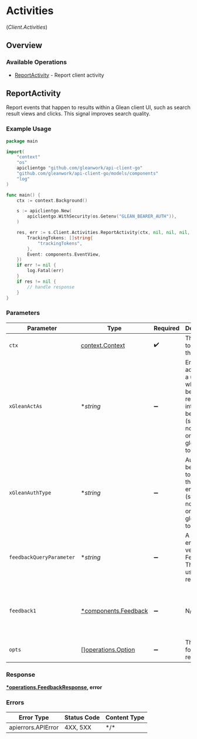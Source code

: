# Activities
(*Client.Activities*)

## Overview

### Available Operations

* [ReportActivity](#reportactivity) - Report client activity

## ReportActivity

Report events that happen to results within a Glean client UI, such as search result views and clicks.  This signal improves search quality.

### Example Usage

```go
package main

import(
	"context"
	"os"
	apiclientgo "github.com/gleanwork/api-client-go"
	"github.com/gleanwork/api-client-go/models/components"
	"log"
)

func main() {
    ctx := context.Background()

    s := apiclientgo.New(
        apiclientgo.WithSecurity(os.Getenv("GLEAN_BEARER_AUTH")),
    )

    res, err := s.Client.Activities.ReportActivity(ctx, nil, nil, nil, &components.Feedback{
        TrackingTokens: []string{
            "trackingTokens",
        },
        Event: components.EventView,
    })
    if err != nil {
        log.Fatal(err)
    }
    if res != nil {
        // handle response
    }
}
```

### Parameters

| Parameter                                                                                                                | Type                                                                                                                     | Required                                                                                                                 | Description                                                                                                              | Example                                                                                                                  |
| ------------------------------------------------------------------------------------------------------------------------ | ------------------------------------------------------------------------------------------------------------------------ | ------------------------------------------------------------------------------------------------------------------------ | ------------------------------------------------------------------------------------------------------------------------ | ------------------------------------------------------------------------------------------------------------------------ |
| `ctx`                                                                                                                    | [context.Context](https://pkg.go.dev/context#Context)                                                                    | :heavy_check_mark:                                                                                                       | The context to use for the request.                                                                                      |                                                                                                                          |
| `xGleanActAs`                                                                                                            | **string*                                                                                                                | :heavy_minus_sign:                                                                                                       | Email address of a user on whose behalf the request is intended to be made (should be non-empty only for global tokens). |                                                                                                                          |
| `xGleanAuthType`                                                                                                         | **string*                                                                                                                | :heavy_minus_sign:                                                                                                       | Auth type being used to access the endpoint (should be non-empty only for global tokens).                                |                                                                                                                          |
| `feedbackQueryParameter`                                                                                                 | **string*                                                                                                                | :heavy_minus_sign:                                                                                                       | A URL encoded versions of Feedback. This is useful for requests.                                                         |                                                                                                                          |
| `feedback1`                                                                                                              | [*components.Feedback](../../models/components/feedback.md)                                                              | :heavy_minus_sign:                                                                                                       | N/A                                                                                                                      | {<br/>"trackingTokens": [<br/>"trackingTokens"<br/>],<br/>"event": "VIEW"<br/>}                                          |
| `opts`                                                                                                                   | [][operations.Option](../../models/operations/option.md)                                                                 | :heavy_minus_sign:                                                                                                       | The options for this request.                                                                                            |                                                                                                                          |

### Response

**[*operations.FeedbackResponse](../../models/operations/feedbackresponse.md), error**

### Errors

| Error Type         | Status Code        | Content Type       |
| ------------------ | ------------------ | ------------------ |
| apierrors.APIError | 4XX, 5XX           | \*/\*              |